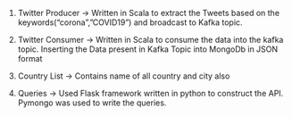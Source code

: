 1. Twitter Producer -> Written in Scala to extract the Tweets based on the keywords(“corona”,”COVID19”) and broadcast to Kafka topic.

2. Twitter Consumer -> Written in Scala to consume the data into the kafka topic. Inserting the Data present in Kafka Topic into MongoDb in JSON format

3. Country List -> Contains name of all country and city also

4. Queries -> Used Flask framework written in python to construct the API. Pymongo was used to write the queries.
